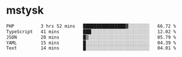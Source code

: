 # mstysk

<!--START_SECTION:waka-->

```txt
PHP          3 hrs 52 mins   ████████████████▓░░░░░░░░   66.72 %
TypeScript   41 mins         ███░░░░░░░░░░░░░░░░░░░░░░   12.02 %
JSON         20 mins         █▒░░░░░░░░░░░░░░░░░░░░░░░   05.79 %
YAML         15 mins         █░░░░░░░░░░░░░░░░░░░░░░░░   04.39 %
Text         14 mins         █░░░░░░░░░░░░░░░░░░░░░░░░   04.01 %
```

<!--END_SECTION:waka-->
